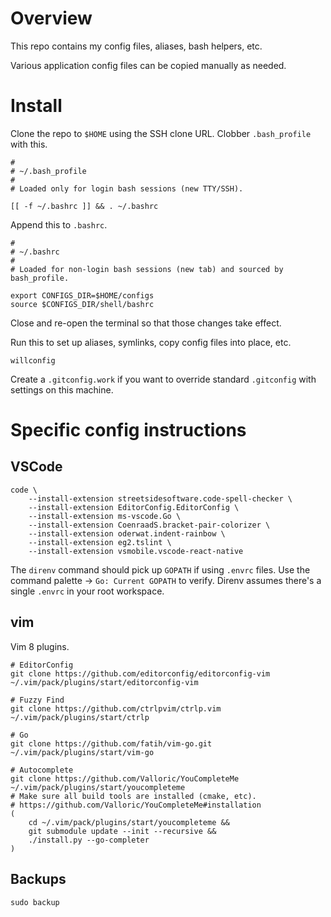 # Overview

This repo contains my config files, aliases, bash helpers, etc.

Various application config files can be copied manually as needed.

# Install

Clone the repo to `$HOME` using the SSH clone URL. Clobber `.bash_profile` with this.

```
#
# ~/.bash_profile
#
# Loaded only for login bash sessions (new TTY/SSH).

[[ -f ~/.bashrc ]] && . ~/.bashrc
```

Append this to `.bashrc`.

```
#
# ~/.bashrc
#
# Loaded for non-login bash sessions (new tab) and sourced by bash_profile.

export CONFIGS_DIR=$HOME/configs
source $CONFIGS_DIR/shell/bashrc
```

Close and re-open the terminal so that those changes take effect.

Run this to set up aliases, symlinks, copy config files into place, etc.

```
willconfig
```

Create a `.gitconfig.work` if you want to override standard `.gitconfig` with settings on this machine.

# Specific config instructions

## VSCode

```
code \
	--install-extension streetsidesoftware.code-spell-checker \
	--install-extension EditorConfig.EditorConfig \
	--install-extension ms-vscode.Go \
	--install-extension CoenraadS.bracket-pair-colorizer \
	--install-extension oderwat.indent-rainbow \
	--install-extension eg2.tslint \
	--install-extension vsmobile.vscode-react-native
```

The `direnv` command should pick up `GOPATH` if using `.envrc` files. Use the command palette -> `Go: Current GOPATH` to verify. Direnv assumes there's a single `.envrc` in your root workspace.

## vim

Vim 8 plugins.

```
# EditorConfig
git clone https://github.com/editorconfig/editorconfig-vim ~/.vim/pack/plugins/start/editorconfig-vim

# Fuzzy Find
git clone https://github.com/ctrlpvim/ctrlp.vim ~/.vim/pack/plugins/start/ctrlp

# Go
git clone https://github.com/fatih/vim-go.git ~/.vim/pack/plugins/start/vim-go

# Autocomplete
git clone https://github.com/Valloric/YouCompleteMe ~/.vim/pack/plugins/start/youcompleteme
# Make sure all build tools are installed (cmake, etc).
# https://github.com/Valloric/YouCompleteMe#installation
(
	cd ~/.vim/pack/plugins/start/youcompleteme &&
	git submodule update --init --recursive &&
	./install.py --go-completer
)
```

## Backups

```
sudo backup
```


